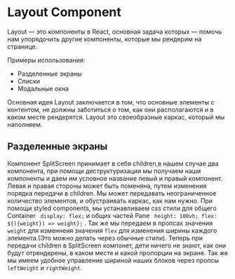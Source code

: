 # Layout Component

Layout — это компоненты в React, основная задача которых — помочь нам упорядочить другие компоненты, которые мы рендерим
на странице.

Примеры использования:

- Разделенные экраны
- Списки
- Модальные окна

Основная идея Layout заключается в том, что основные элементы с контентом, не должны заботиться о том, как они
располагаются и в каком месте рендерятся. Layout это своеобразные каркас, который мы наполняем.

## Разделенные экраны

Компонент SplitScreen принимает в себя children,в нашем случае два компонента, при помощи деструктуризации мы получаем
наши компоненты и даем им условное название левый и правый компонент. Левая и правая стороны может быть поменяна, путем
изменения порядка передачи в children. Мы может передавать неограниченное количество элементов, и обустраивать каркас,
как нам нужно. При помощи styled components, мы устанавливаем css стили для общего Container ` display: flex;` и общих
частей Pane ` height: 100vh; flex: ${({weight}) => weight};` . Так же мы передаем в пропсах значения `weight` для
изменнеия значения `flex` для изменения ширины каждого элемента.(Это можно делать через обычные стили). Теперь при
передачи children в SplitScreen компонет, дети ничего не знают, как они будут отрендерены, в каком месте и какой
пропорции на экране. Так же мы имеем удобное управление шириной наших блоков через пропсы `leftWeight` и `rightWeight`.
